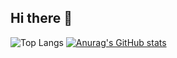 ## Hi there 👋
![Top Langs](https://github-readme-stats.vercel.app/api/top-langs/?username=hiroto5416&layout=compact)
[![Anurag's GitHub stats](https://github-readme-stats.vercel.app/api?username=hiroto5416)](https://github.com/anuraghazra/github-readme-stats)
<!--
**hiroto5416/hiroto5416** is a ✨ _special_ ✨ repository because its `README.md` (this file) appears on your GitHub profile.

Here are some ideas to get you started:

- 🔭 I’m currently working on ...
- 🌱 I’m currently learning ...
- 👯 I’m looking to collaborate on ...
- 🤔 I’m looking for help with ...
- 💬 Ask me about ...
- 📫 How to reach me: ...
- 😄 Pronouns: ...
- ⚡ Fun fact: ...
-->
